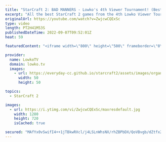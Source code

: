 ```yaml
---
title: "StarCraft 2: BAD MANNERS - Lowko's 4th Viewer Tournament! (Best SC2 Games)"
excerpt: "All the best StarCraft 2 games from the 4th Lowko Viewer Tournament. In this video I cast StarCraft matches together with Rushi, in an event that was open for players from Bronze League to Master League.  0:00:00 Intro 0:02:53 MALLEN vs SalyT 0:14:49 EchoSoldier vs Amemiya 0:25:52 AgentX vs Samme 0:31:46"
originalUrl: https://youtube.com/watch?v=ZwjcwCQExSc
type: video
length: PT2H41M53S
publishedDateTime: 2022-09-07T09:52:01Z
heat: 59

featuredContent: "<iframe width=\"800\" height=\"500\" frameborder=\"0\" src=\"https://www.youtube.com/embed/ZwjcwCQExSc\" allow=\"accelerometer; autoplay; encrypted-media; gyroscope; picture-in-picture\" allowfullscreen></iframe>"

provider:
  name: LowkoTV
  domain: lowko.tv
  images:
    - url: https://everyday-cc.github.io/starcraft2/assets/images/organizations/lowko.tv-50x50.jpg
      width: 50
      height: 50

topics:
  - StarCraft 2

images:
  - url: https://i.ytimg.com/vi/ZwjcwCQExSc/maxresdefault.jpg
    width: 1280
    height: 720
    isCached: true

secured: "MAfYx0vSwifI4++1jTBkwRXcl/j4LSLnWhsNX/rhZBPbDX/QoVBvgb/dZtfx2yTzrmVVQjMMe4GcYLbw21hVp3bQAN0E7kbxsLEV5EJdL+AWoKcbmEIHmJsZ16BpSU432KYI6SWrwWQTtsNIJOfDSpxnPwVLxfIR8WdaTPMFd6EtkpodlY49HBAjB9Gi1cwSzNGYz4TCOwCgTQKNBFv0vDTeft3jcm3XBbn+jy76WDgurtlxAglDHG8w8uLKRvcgInawQN/qBOKtVvWIXUGgbsXu0k0VBIGBnv0D3rG4v7D08vEUOw0EMBP93U7f/+ZAQGs8iUgXN5AW2SCQ8KXL3v6A43O/XVCZidbkDYjJalKhpBw/UYgyVYVwagCT9S0kx/7+KDadWxQA6SBqWhsobBGmDD7JyMfGzv+bl2lO8eLeWAIOX2OzFjJCjzKDnvnp;fCAs3ja2PtXqqyy400IIsg=="
---
```


